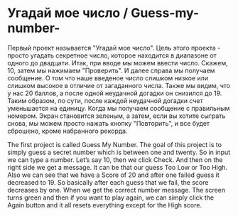 # Угадай мое число / Guess-my-number-

Первый проект называется "Угадай мое число". Цель этого проекта - просто угадать секретное число, которое находится в диапазоне от одного до двадцати. Итак, при вводе мы можем ввести число. Скажем, 10, затем мы нажимаем "Проверить". И далее справа мы получаем сообщение. О том что наше введеное число слишком низкое или слишком высокое в отличие от загаданного числа. Также мы видим, что у нас 20 баллов, а после одной неудачной догадки он снизился до 19. Таким образом, по сути, после каждой неудачной догадки счет уменьшается на единицу. Когда мы получаем сообщение с правильным номером. Экран становится зеленым, а затем, если вы хотите сыграть снова, мы можем просто нажать кнопку "Повторить", и все будет сброшено, кроме набранного рекорда.

The first project is called Guess My Number. The goal of this project is to simply guess a secret number which is between one and twenty. So in input we can type a number. Let’s say 10, then we click Check. And then on the right side we get a message. It can be that our guess Too Low or Too High. Also we can see that we have a Score of 20 and after one failed guess it decreased to 19. So basically after each guess that we fail, the score decreases by one. When we get the correct number message. The screen turns green and then if you want to play again, we can simply click the Again button and it all resets everything except for the High score.
